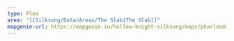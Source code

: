 ```yaml
---
type: Flea
area: "[[Silksong/Data/Areas/The Slab|The Slab]]"
mapgenie-url: https://mapgenie.io/hollow-knight-silksong/maps/pharloom?locationIds=478392
---
```

